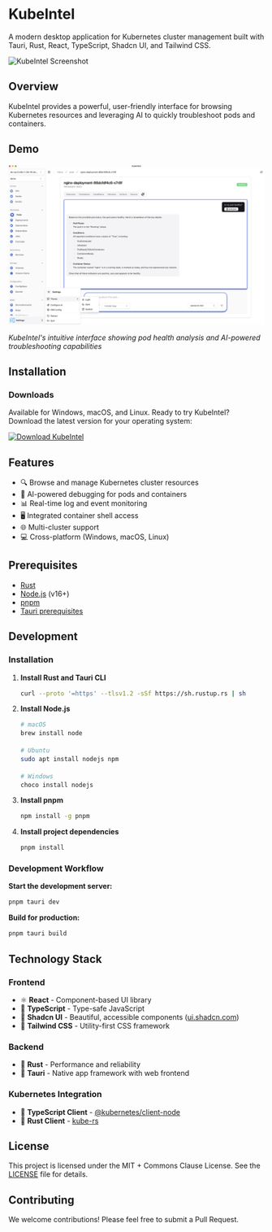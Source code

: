 # KubeIntel

A modern desktop application for Kubernetes cluster management built with Tauri, Rust, React, TypeScript, Shadcn UI, and Tailwind CSS.

<img src="kubeintel.png" alt="KubeIntel Screenshot" width="200px" height="auto" />

## Overview

KubeIntel provides a powerful, user-friendly interface for browsing Kubernetes resources and leveraging AI to quickly troubleshoot pods and containers.

## Demo

<img src="demo-screenshot.jpg" alt="KubeIntel Demo - Pod Details View" width="800px" height="auto" />

*KubeIntel's intuitive interface showing pod health analysis and AI-powered troubleshooting capabilities*

## Installation

### Downloads

Available for Windows, macOS, and Linux.
Ready to try KubeIntel? Download the latest version for your operating system:

<a href="https://github.com/misoukrane/kubeintel-app/releases" target="_blank">
    <img src="https://img.shields.io/github/v/release/misoukrane/kubeintel-app?label=Download%20Latest%20Release&style=for-the-badge" alt="Download KubeIntel" />
</a>


## Features

- 🔍 Browse and manage Kubernetes cluster resources
- 🤖 AI-powered debugging for pods and containers
- 📊 Real-time log and event monitoring
- 🖥️ Integrated container shell access
- 🌐 Multi-cluster support
- 💻 Cross-platform (Windows, macOS, Linux)

## Prerequisites

- [Rust](https://www.rust-lang.org/tools/install)
- [Node.js](https://nodejs.org/en/download/) (v16+)
- [pnpm](https://pnpm.io/installation)
- [Tauri prerequisites](https://v2.tauri.app/start/prerequisites/)

## Development

### Installation

1. **Install Rust and Tauri CLI**
    ```bash
    curl --proto '=https' --tlsv1.2 -sSf https://sh.rustup.rs | sh
    ```

2. **Install Node.js**
    ```bash
    # macOS
    brew install node
    
    # Ubuntu
    sudo apt install nodejs npm
    
    # Windows
    choco install nodejs
    ```

3. **Install pnpm**
    ```bash
    npm install -g pnpm
    ```

4. **Install project dependencies**
    ```bash
    pnpm install
    ```

### Development Workflow

**Start the development server:**
```bash
pnpm tauri dev
```

**Build for production:**
```bash
pnpm tauri build
```

## Technology Stack

### Frontend
- ⚛️ **React** - Component-based UI library
- 📘 **TypeScript** - Type-safe JavaScript
- 🎨 **Shadcn UI** - Beautiful, accessible components ([ui.shadcn.com](https://ui.shadcn.com/))
- 🌊 **Tailwind CSS** - Utility-first CSS framework

### Backend
- 🦀 **Rust** - Performance and reliability
- 🚀 **Tauri** - Native app framework with web frontend

### Kubernetes Integration
- 🔄 **TypeScript Client** - [@kubernetes/client-node](https://github.com/kubernetes-client/javascript)
- 🔧 **Rust Client** - [kube-rs](https://github.com/kube-rs/kube)

## License

This project is licensed under the MIT + Commons Clause License. See the [LICENSE](LICENSE) file for details.

## Contributing

We welcome contributions! Please feel free to submit a Pull Request.
